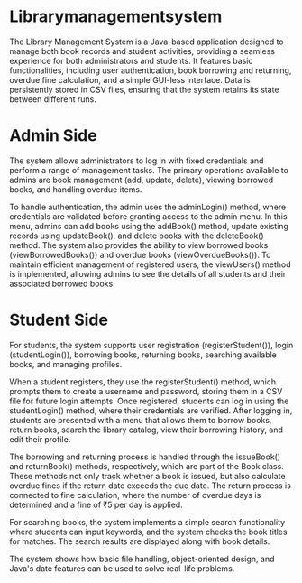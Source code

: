# Librarymanagementsystem
The Library Management System is a Java-based application designed to manage both book records and student activities, providing a seamless experience for both administrators and students. It features basic functionalities, including user authentication, book borrowing and returning, overdue fine calculation, and a simple GUI-less interface. Data is persistently stored in CSV files, ensuring that the system retains its state between different runs.

# Admin Side
The system allows administrators to log in with fixed credentials and perform a range of management tasks. The primary operations available to admins are book management (add, update, delete), viewing borrowed books, and handling overdue items.

To handle authentication, the admin uses the adminLogin() method, where credentials are validated before granting access to the admin menu. In this menu, admins can add books using the addBook() method, update existing records using updateBook(), and delete books with the deleteBook() method. The system also provides the ability to view borrowed books (viewBorrowedBooks()) and overdue books (viewOverdueBooks()). To maintain efficient management of registered users, the viewUsers() method is implemented, allowing admins to see the details of all students and their associated borrowed books.

# Student Side
For students, the system supports user registration (registerStudent()), login (studentLogin()), borrowing books, returning books, searching available books, and managing profiles.

When a student registers, they use the registerStudent() method, which prompts them to create a username and password, storing them in a CSV file for future login attempts. Once registered, students can log in using the studentLogin() method, where their credentials are verified. After logging in, students are presented with a menu that allows them to borrow books, return books, search the library catalog, view their borrowing history, and edit their profile.

The borrowing and returning process is handled through the issueBook() and returnBook() methods, respectively, which are part of the Book class. These methods not only track whether a book is issued, but also calculate overdue fines if the return date exceeds the due date. The return process is connected to fine calculation, where the number of overdue days is determined and a fine of ₹5 per day is applied.

For searching books, the system implements a simple search functionality where students can input keywords, and the system checks the book titles for matches. The search results are displayed along with book details.

The system shows how basic file handling, object-oriented design, and Java's date features can be used to solve real-life problems.


